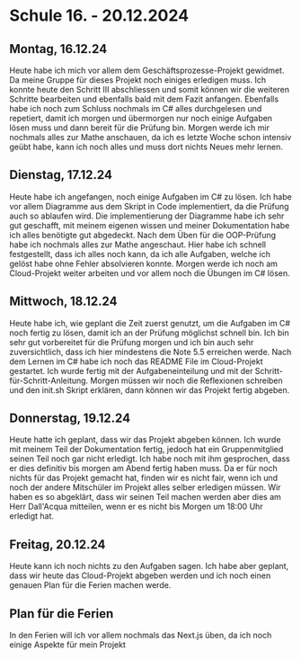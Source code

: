 # Schule 16. - 20.12.2024

## Montag, 16.12.24
Heute habe ich mich vor allem dem Geschäftsprozesse-Projekt gewidmet. Da meine Gruppe für dieses Projekt noch einiges erledigen muss. 
Ich konnte heute den Schritt III abschliessen und somit können wir die weiteren Schritte bearbeiten und ebenfalls bald mit dem Fazit anfangen.
Ebenfalls habe ich noch zum Schluss nochmals im C# alles durchgelesen und repetiert, damit ich morgen und übermorgen nur noch einige Aufgaben lösen muss und 
dann bereit für die Prüfung bin. Morgen werde ich mir nochmals alles zur Mathe anschauen, da ich es letzte Woche schon intensiv geübt habe, kann ich noch
alles und muss dort nichts Neues mehr lernen.

## Dienstag, 17.12.24
Heute habe ich angefangen, noch einige Aufgaben im C# zu lösen. Ich habe vor allem Diagramme aus dem Skript in Code implementiert, da die Prüfung
auch so ablaufen wird. Die implementierung der Diagramme habe ich sehr gut geschafft, mit meinem eigenen wissen und meiner Dokumentation habe ich alles
benötigte gut abgedeckt. Nach dem Üben für die OOP-Prüfung habe ich nochmals alles zur Mathe angeschaut. Hier habe ich schnell festgestellt, dass 
ich alles noch kann, da ich alle Aufgaben, welche ich gelöst habe ohne Fehler absolvieren konnte. Morgen werde ich noch am Cloud-Projekt weiter arbeiten und vor allem
noch die Übungen im C# lösen.

## Mittwoch, 18.12.24
Heute habe ich, wie geplant die Zeit zuerst genutzt, um die Aufgaben im C# noch fertig zu lösen, damit ich an der Prüfung möglichst schnell bin. Ich bin sehr gut
vorbereitet für die Prüfung morgen und ich bin auch sehr zuversichtlich, dass ich hier mindestens die Note 5.5 erreichen werde. Nach dem Lernen im C# habe ich noch das 
README File im Cloud-Projekt gestartet. Ich wurde fertig mit der Aufgabeneinteilung und mit der Schritt-für-Schritt-Anleitung. Morgen müssen wir noch die Reflexionen schreiben 
und den init.sh Skript erklären, dann können wir das Projekt fertig abgeben.

## Donnerstag, 19.12.24
Heute hatte ich geplant, dass wir das Projekt abgeben können. Ich wurde mit meinem Teil der Dokumentation fertig, jedoch hat ein Gruppenmitglied seinen Teil noch gar nicht erledigt.
Ich habe noch mit ihm gesprochen, dass er dies definitiv bis morgen am Abend fertig haben muss. Da er für noch nichts für das Projekt gemacht hat, finden wir es nicht fair, wenn ich und 
noch der andere Mitschüler im Projekt alles selber erledigen müssen. Wir haben es so abgeklärt, dass wir seinen Teil machen werden aber dies am Herr Dall'Acqua mitteilen, 
wenn er es nicht bis Morgen um 18:00 Uhr erledigt hat. 

## Freitag, 20.12.24
Heute kann ich noch nichts zu den Aufgaben sagen. Ich habe aber geplant, dass wir heute das Cloud-Projekt abgeben werden und ich noch einen genauen Plan für 
die Ferien machen werde.

## Plan für die Ferien
In den Ferien will ich vor allem nochmals das Next.js üben, da ich noch einige Aspekte für mein Projekt 